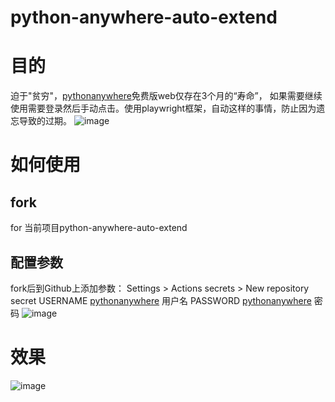 # python-anywhere-auto-extend

# 目的
迫于"贫穷"，[pythonanywhere](https://www.pythonanywhere.com/)免费版web仅存在3个月的“寿命”，
如果需要继续使用需要登录然后手动点击。使用playwright框架，自动这样的事情，防止因为遗忘导致的过期。
![image](https://user-images.githubusercontent.com/24218496/168744452-443e3552-fd56-4076-8dd6-14ae39f9cc73.png)
# 如何使用
## fork 
for 当前项目python-anywhere-auto-extend

## 配置参数
fork后到Github上添加参数：
Settings > Actions secrets > New repository secret
USERNAME [pythonanywhere](https://www.pythonanywhere.com/) 用户名
PASSWORD [pythonanywhere](https://www.pythonanywhere.com/) 密码
![image](https://user-images.githubusercontent.com/24218496/168741705-fdfed139-3c27-4948-b055-427de2aeea62.png)

# 效果
![image](https://user-images.githubusercontent.com/24218496/168741430-a545eaa7-f27a-4504-8693-e7379e0ea23a.png)


